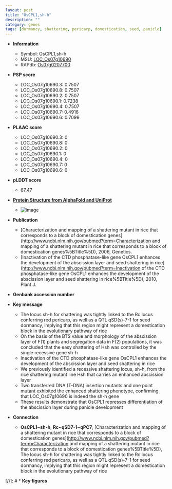 ```yaml
---
layout: post
title: "OsCPL1,sh-h"
description: ""
category: genes
tags: [dormancy, shattering, pericarp, domestication, seed, panicle]
---
```


* **Information**  
    + Symbol: OsCPL1,sh-h  
    + MSU: [LOC_Os07g10690](http://rice.plantbiology.msu.edu/cgi-bin/ORF_infopage.cgi?orf=LOC_Os07g10690)  
    + RAPdb: [Os07g0207700](http://rapdb.dna.affrc.go.jp/viewer/gbrowse_details/irgsp1?name=Os07g0207700)  

* **PSP score**  
    + LOC_Os07g10690.3: 0.7507 
    + LOC_Os07g10690.8: 0.7507 
    + LOC_Os07g10690.2: 0.7507 
    + LOC_Os07g10690.1: 0.7238 
    + LOC_Os07g10690.4: 0.7507 
    + LOC_Os07g10690.7: 0.4916 
    + LOC_Os07g10690.6: 0.7099 

* **PLAAC score**  
    + LOC_Os07g10690.3: 0 
    + LOC_Os07g10690.8: 0 
    + LOC_Os07g10690.2: 0 
    + LOC_Os07g10690.1: 0 
    + LOC_Os07g10690.4: 0 
    + LOC_Os07g10690.7: 0 
    + LOC_Os07g10690.6: 0 

* **pLDDT score**
    + 67.47

* **[Protein Structure from AlphaFold and UniProt](https://www.uniprot.org/uniprotkb/C7EYT0/entry#structure)**
    + ![image](https://ricepsp.github.io/images/C/AF-C7EYT0-F1.png)

* **Publication**  
    + [Characterization and mapping of a shattering mutant in rice that corresponds to a block of domestication genes](http://www.ncbi.nlm.nih.gov/pubmed?term=Characterization and mapping of a shattering mutant in rice that corresponds to a block of domestication genes%5BTitle%5D), 2006, Genetics.
    + [Inactivation of the CTD phosphatase-like gene OsCPL1 enhances the development of the abscission layer and seed shattering in rice](http://www.ncbi.nlm.nih.gov/pubmed?term=Inactivation of the CTD phosphatase-like gene OsCPL1 enhances the development of the abscission layer and seed shattering in rice%5BTitle%5D), 2010, Plant J.

* **Genbank accession number**  

* **Key message**  
    + The locus sh-h for shattering was tightly linked to the Rc locus conferring red pericarp, as well as a QTL qSD(s)-7-1 for seed dormancy, implying that this region might represent a domestication block in the evolutionary pathway of rice
    + On the basis of the BTS value and morphology of the abscission layer of F(1) plants and segregation data in F(2) populations, it was concluded that the easy shattering of Hsh was controlled by the single recessive gene sh-h
    + Inactivation of the CTD phosphatase-like gene OsCPL1 enhances the development of the abscission layer and seed shattering in rice
    + We previously identified a recessive shattering locus, sh-h, from the rice shattering mutant line Hsh that carries an enhanced abscission layer
    + Two transferred DNA (T-DNA) insertion mutants and one point mutant exhibited the enhanced shattering phenotype, confirming that LOC_Os07g10690 is indeed the sh-h gene
    + These results demonstrate that OsCPL1 represses differentiation of the abscission layer during panicle development

* **Connection**  
    + __OsCPL1~sh-h__, __Rc~qSD7-1~qPC7__, [Characterization and mapping of a shattering mutant in rice that corresponds to a block of domestication genes](http://www.ncbi.nlm.nih.gov/pubmed?term=Characterization and mapping of a shattering mutant in rice that corresponds to a block of domestication genes%5BTitle%5D), The locus sh-h for shattering was tightly linked to the Rc locus conferring red pericarp, as well as a QTL qSD(s)-7-1 for seed dormancy, implying that this region might represent a domestication block in the evolutionary pathway of rice

[//]: # * **Key figures**  


